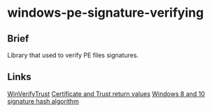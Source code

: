 # windows-pe-signature-verifying

## Brief
Library that used to verify PE files signatures. 

## Links
[WinVerifyTrust](https://docs.microsoft.com/en-us/windows/desktop/api/wintrust/nf-wintrust-winverifytrust)
[Certificate and Trust return values](https://docs.microsoft.com/en-us/windows/desktop/seccrypto/certificate-and-trust-return-values)
[Windows 8 and 10 signature hash algorithm](https://stackoverflow.com/questions/26216789/getting-digital-signature-from-mmc-exe-at-windows-8)


